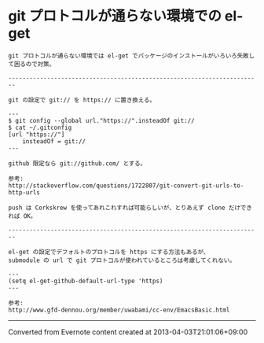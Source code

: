 # git プロトコルが通らない環境での el-get
```
git プロトコルが通らない環境では el-get でパッケージのインストールがいろいろ失敗して困るので対策。

------------------------------------------------------------------------

git の設定で git:// を https:// に置き換える。

---
$ git config --global url."https://".insteadOf git://
$ cat ~/.gitconfig
[url "https://"]
    insteadOf = git://
---

github 限定なら git://github.com/ とする。

参考:
http://stackoverflow.com/questions/1722807/git-convert-git-urls-to-http-urls

push は Corkskrew を使ってあれこれすれば可能らしいが、とりあえず clone だけできれば OK。

------------------------------------------------------------------------

el-get の設定でデフォルトのプロトコルを https にする方法もあるが、
submodule の url で git プロトコルが使われているところは考慮してくれない。

---
(setq el-get-github-default-url-type 'https)
---

参考:
http://www.gfd-dennou.org/member/uwabami/cc-env/EmacsBasic.html
```

------------------------------------------------------------------------

Converted from Evernote content created at 2013-04-03T21:01:06+09:00